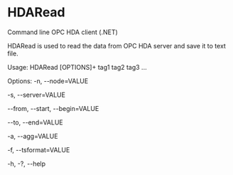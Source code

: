 # HDARead
Command line OPC HDA client (.NET)

HDARead is used to read the data from OPC HDA server and save it to text file.

Usage: HDARead [OPTIONS]+ tag1 tag2 tag3 ...

Options:
  -n, --node=VALUE

  -s, --server=VALUE

  --from, --start, --begin=VALUE

  --to, --end=VALUE

  -a, --agg=VALUE

  -f, --tsformat=VALUE
  
  -h, -?, --help
